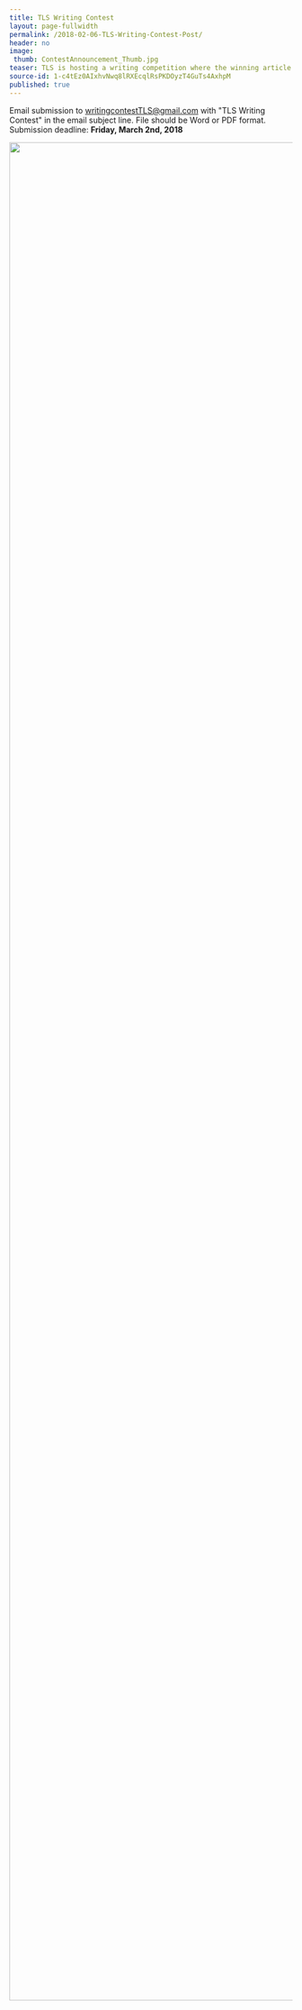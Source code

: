 ```yaml
---
title: TLS Writing Contest
layout: page-fullwidth
permalink: /2018-02-06-TLS-Writing-Contest-Post/
header: no
image:
 thumb: ContestAnnouncement_Thumb.jpg
teaser: TLS is hosting a writing competition where the winning article will be posted on our blog! Details here.
source-id: 1-c4tEz0AIxhvNwq8lRXEcqlRsPKDOyzT4GuTs4AxhpM
published: true
---
```

Email submission to [writingcontestTLS@gmail.com](mailto:writingcontestTLS@gmail.com) with "TLS Writing Contest" in the email subject line. File should be Word or PDF format. Submission deadline: **Friday, March 2nd, 2018**
<center><a data-flickr-embed="true"  href="https://www.flickr.com/photos/139839751@N06/40082285352/in/dateposted-friend/" title="Print"><img src="https://farm5.staticflickr.com/4656/40082285352_025fc273c7_o.jpg" width="2550" height="3300" alt="Print"></a><script async src="//embedr.flickr.com/assets/client-code.js" charset="utf-8"></script></center>

